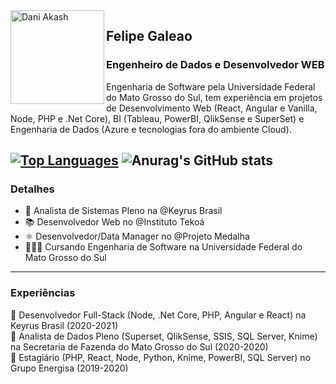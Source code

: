 <img align="left" width="150" height="150" alt="Dani Akash" src="https://avatars.githubusercontent.com/u/8771665?v=4"/>

## Felipe Galeao
### Engenheiro de Dados e Desenvolvedor WEB

Engenharia de Software pela Universidade Federal do Mato Grosso do Sul, tem experiência em projetos de Desenvolvimento Web (React, Angular e Vanilla, Node, PHP e .Net Core), BI (Tableau, PowerBI, QlikSense e SuperSet) e Engenharia de Dados (Azure e tecnologias fora do ambiente Cloud).

[![Top Languages](https://github-readme-stats.vercel.app/api/top-langs/?username=felipegaleao&layout=compact)][github]
![Anurag's GitHub stats](https://github-readme-stats.vercel.app/api?username=felipegaleao&count_private=true&show_icons=true&hide=stars,prs,issues,contribs)
---------------------------------------
### Detalhes

- 📱 Analista de Sistemas Pleno na @Keyrus Brasil
- 📚 Desenvolvedor Web no @Instituto Tekoá
- ⚛️ Desenvolvedor/Data Manager no @Projeto Medalha
- 👷🏽‍♂️ Cursando Engenharia de Software na Universidade Federal do Mato Grosso do Sul

[linkedin]: https://www.linkedin.com/in/mfelipemota/
[github]: https://github.com/felipegaleao

---------------------------------------
### Experiências
💼  Desenvolvedor Full-Stack (Node, .Net Core, PHP, Angular e React) na Keyrus Brasil (2020-2021) <br>
💼  Analista de Dados Pleno (Superset, QlikSense, SSIS, SQL Server, Knime) na Secretaria de Fazenda do Mato Grosso do Sul (2020-2020) <br>
🚀  Estagiário (PHP, React, Node, Python, Knime, PowerBI, SQL Server) no Grupo Energisa (2019-2020) 
